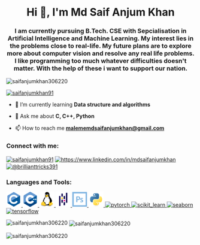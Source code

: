 <h1 align="center">Hi 👋, I'm Md Saif Anjum Khan</h1>
<h3 align="center">I am currently pursuing B.Tech. CSE with Sepcialisation in Artificial Intelligence and Machine Learning. My interest lies in the problems close to real-life. My future plans are to explore more about computer vision and resolve any real life problems. I like programming too much whatever difficulties doesn't matter. With the help of these i want to support our nation.</h3>

<p align="left"> <img src="https://komarev.com/ghpvc/?username=saifanjumkhan306220&label=Profile%20views&color=0e75b6&style=flat" alt="saifanjumkhan306220" /> </p>

<p align="left"> <a href="https://twitter.com/saifanjumkhan91" target="blank"><img src="https://img.shields.io/twitter/follow/saifanjumkhan91?logo=twitter&style=for-the-badge" alt="saifanjumkhan91" /></a> </p>

- 🌱 I’m currently learning **Data structure and algorithms**

- 💬 Ask me about **C, C++, Python**

- 📫 How to reach me **malememdsaifanjumkhan@gmail.com**

<h3 align="left">Connect with me:</h3>
<p align="left">
<a href="https://twitter.com/saifanjumkhan91" target="blank"><img align="center" src="https://raw.githubusercontent.com/rahuldkjain/github-profile-readme-generator/master/src/images/icons/Social/twitter.svg" alt="saifanjumkhan91" height="30" width="40" /></a>
<a href="https://linkedin.com/in/https://www.linkedin.com/in/mdsaifanjumkhan" target="blank"><img align="center" src="https://raw.githubusercontent.com/rahuldkjain/github-profile-readme-generator/master/src/images/icons/Social/linked-in-alt.svg" alt="https://www.linkedin.com/in/mdsaifanjumkhan" height="30" width="40" /></a>
<a href="https://www.youtube.com/c/@brillianttricks391" target="blank"><img align="center" src="https://raw.githubusercontent.com/rahuldkjain/github-profile-readme-generator/master/src/images/icons/Social/youtube.svg" alt="@brillianttricks391" height="30" width="40" /></a>
</p>

<h3 align="left">Languages and Tools:</h3>
<p align="left"> <a href="https://www.cprogramming.com/" target="_blank" rel="noreferrer"> <img src="https://raw.githubusercontent.com/devicons/devicon/master/icons/c/c-original.svg" alt="c" width="40" height="40"/> </a> <a href="https://www.w3schools.com/cpp/" target="_blank" rel="noreferrer"> <img src="https://raw.githubusercontent.com/devicons/devicon/master/icons/cplusplus/cplusplus-original.svg" alt="cplusplus" width="40" height="40"/> </a> <a href="https://www.linux.org/" target="_blank" rel="noreferrer"> <img src="https://raw.githubusercontent.com/devicons/devicon/master/icons/linux/linux-original.svg" alt="linux" width="40" height="40"/> </a> <a href="https://pandas.pydata.org/" target="_blank" rel="noreferrer"> <img src="https://raw.githubusercontent.com/devicons/devicon/2ae2a900d2f041da66e950e4d48052658d850630/icons/pandas/pandas-original.svg" alt="pandas" width="40" height="40"/> </a> <a href="https://www.photoshop.com/en" target="_blank" rel="noreferrer"> <img src="https://raw.githubusercontent.com/devicons/devicon/master/icons/photoshop/photoshop-line.svg" alt="photoshop" width="40" height="40"/> </a> <a href="https://www.python.org" target="_blank" rel="noreferrer"> <img src="https://raw.githubusercontent.com/devicons/devicon/master/icons/python/python-original.svg" alt="python" width="40" height="40"/> </a> <a href="https://pytorch.org/" target="_blank" rel="noreferrer"> <img src="https://www.vectorlogo.zone/logos/pytorch/pytorch-icon.svg" alt="pytorch" width="40" height="40"/> </a> <a href="https://scikit-learn.org/" target="_blank" rel="noreferrer"> <img src="https://upload.wikimedia.org/wikipedia/commons/0/05/Scikit_learn_logo_small.svg" alt="scikit_learn" width="40" height="40"/> </a> <a href="https://seaborn.pydata.org/" target="_blank" rel="noreferrer"> <img src="https://seaborn.pydata.org/_images/logo-mark-lightbg.svg" alt="seaborn" width="40" height="40"/> </a> <a href="https://www.tensorflow.org" target="_blank" rel="noreferrer"> <img src="https://www.vectorlogo.zone/logos/tensorflow/tensorflow-icon.svg" alt="tensorflow" width="40" height="40"/> </a> </p>

<p><img align="left" src="https://github-readme-stats.vercel.app/api/top-langs?username=saifanjumkhan306220&show_icons=true&locale=en&layout=compact" alt="saifanjumkhan306220" /></p>

<p>&nbsp;<img align="center" src="https://github-readme-stats.vercel.app/api?username=saifanjumkhan306220&show_icons=true&locale=en" alt="saifanjumkhan306220" /></p>

<p><img align="center" src="https://github-readme-streak-stats.herokuapp.com/?user=saifanjumkhan306220&" alt="saifanjumkhan306220" /></p>
